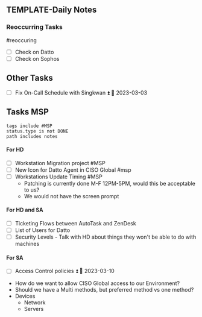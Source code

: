 ## TEMPLATE-Daily Notes

### Reoccurring Tasks

#reoccuring

- [ ] Check on Datto
- [ ] Check on Sophos

## Other Tasks

- [ ] Fix On-Call Schedule with Singkwan ⏫ 📅 2023-03-03 


## Tasks MSP
```tasks
tags include #MSP 
status.type is not DONE
path includes notes
```

#### For HD
- [ ] Workstation Migration project #MSP 
- [ ] New Icon for Datto Agent in CISO Global #msp
- [ ] Workstations Update Timing #MSP 
	- Patching is currently done M-F 12PM-5PM, would this be acceptable to us?
	- We would not have the screen prompt

#### For HD and SA
- [ ] Ticketing Flows between AutoTask and ZenDesk
- [ ] List of Users for Datto
- [ ] Security Levels - Talk with HD about things they won't be able to do with machines

#### For SA
- [ ] Access Control policies ⏫ 📅 2023-03-10
* How do we want to allow CISO Global access to our Environment? 
* Should we have a Multi methods, but preferred method vs one method?
* Devices
	* Network
	* Servers
